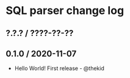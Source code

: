 SQL parser change log
=====================

## ?.?.? / ????-??-??

## 0.1.0 / 2020-11-07

* Hello World! First release - @thekid